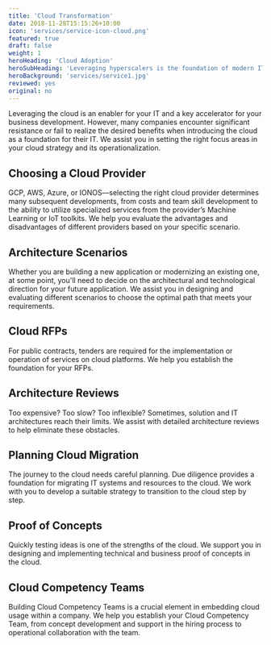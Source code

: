 ```yaml
---
title: 'Cloud Transformation'
date: 2018-11-28T15:15:26+10:00
icon: 'services/service-icon-cloud.png'
featured: true
draft: false
weight: 1
heroHeading: 'Cloud Adoption'
heroSubHeading: 'Leveraging hyperscalers is the foundation of modern IT today. We help you optimize the use of cloud services and cloud-native architectures.'
heroBackground: 'services/service1.jpg'
reviewed: yes
original: no
---
```


Leveraging the cloud is an enabler for your IT and a key accelerator for your business development. However, many companies encounter significant resistance or fail to realize the desired benefits when introducing the cloud as a foundation for their IT. We assist you in setting the right focus areas in your cloud strategy and its operationalization.

## Choosing a Cloud Provider

GCP, AWS, Azure, or IONOS—selecting the right cloud provider determines many subsequent developments, from costs and team skill development to the ability to utilize specialized services from the provider’s Machine Learning or IoT toolkits. We help you evaluate the advantages and disadvantages of different providers based on your specific scenario.

## Architecture Scenarios

Whether you are building a new application or modernizing an existing one, at some point, you'll need to decide on the architectural and technological direction for your future application. We assist you in designing and evaluating different scenarios to choose the optimal path that meets your requirements.

## Cloud RFPs

For public contracts, tenders are required for the implementation or operation of services on cloud platforms. We help you establish the foundation for your RFPs.

## Architecture Reviews

Too expensive? Too slow? Too inflexible? Sometimes, solution and IT architectures reach their limits. We assist with detailed architecture reviews to help eliminate these obstacles.

## Planning Cloud Migration

The journey to the cloud needs careful planning. Due diligence provides a foundation for migrating IT systems and resources to the cloud. We work with you to develop a suitable strategy to transition to the cloud step by step.

## Proof of Concepts

Quickly testing ideas is one of the strengths of the cloud. We support you in designing and implementing technical and business proof of concepts in the cloud.

## Cloud Competency Teams

Building Cloud Competency Teams is a crucial element in embedding cloud usage within a company. We help you establish your Cloud Competency Team, from concept development and support in the hiring process to operational collaboration with the team.